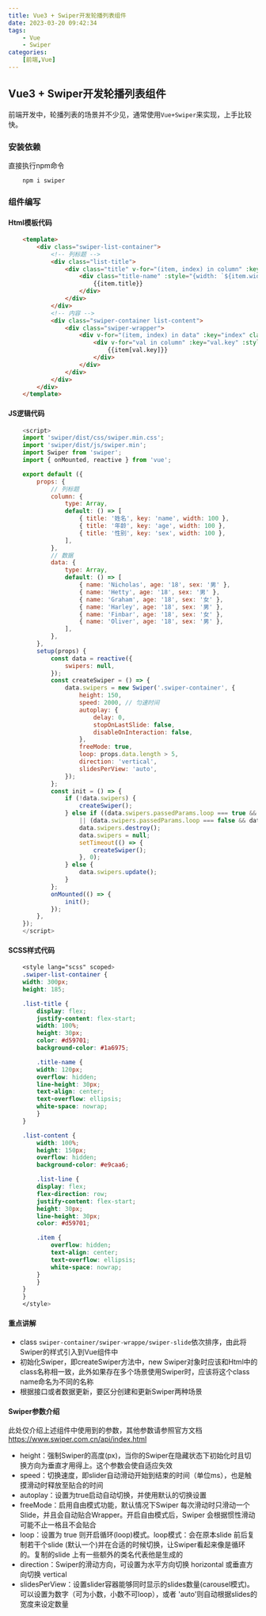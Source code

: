 ```yaml
---
title: Vue3 + Swiper开发轮播列表组件
date: 2023-03-20 09:42:34
tags: 
	- Vue
	- Swiper
categories: 
	[前端,Vue]
---
```


## Vue3 + Swiper开发轮播列表组件

前端开发中，轮播列表的场景并不少见，通常使用`Vue+Swiper`来实现，上手比较快。

### 安装依赖

直接执行npm命令

``` shell
    npm i swiper
```

### 组件编写

#### Html模板代码

``` Html
    <template>
        <div class="swiper-list-container">
            <!-- 列标题 -->
            <div class="list-title">
                <div class="title" v-for="(item, index) in column" :key="index">
                    <div class="title-name" :style="{width: `${item.width}px`}">
                        {{item.title}}
                    </div>
                </div>
            </div>
            <!-- 内容 -->
            <div class="swiper-container list-content">
                <div class="swiper-wrapper">
                    <div v-for="(item, index) in data" :key="index" class="swiper-slide list-line">
                        <div v-for="val in column" :key="val.key" :style="{ width: `${val.width}px` }" class="item">
                            {{item[val.key]}}
                        </div>
                    </div>
                </div>
            </div>
        </div>
    </template>
```

#### JS逻辑代码

```JavaScript
    <script>
    import 'swiper/dist/css/swiper.min.css';
    import 'swiper/dist/js/swiper.min';
    import Swiper from 'swiper';
    import { onMounted, reactive } from 'vue';

    export default ({
        props: {
            // 列标题
            column: {
                type: Array,
                default: () => [
                    { title: '姓名', key: 'name', width: 100 },
                    { title: '年龄', key: 'age', width: 100 },
                    { title: '性别', key: 'sex', width: 100 },
                ],
            },
            // 数据
            data: {
                type: Array,
                default: () => [
                    { name: 'Nicholas', age: '18', sex: '男' },
                    { name: 'Hetty', age: '18', sex: '男' },
                    { name: 'Graham', age: '18', sex: '女' },
                    { name: 'Harley', age: '18', sex: '男' },
                    { name: 'Finbar', age: '18', sex: '女' },
                    { name: 'Oliver', age: '18', sex: '男' },
                ],
            },
        },
        setup(props) {
            const data = reactive({
                swipers: null,
            });
            const createSwiper = () => {
                data.swipers = new Swiper('.swiper-container', {
                    height: 150,
                    speed: 2000, // 匀速时间
                    autoplay: {
                        delay: 0,
                        stopOnLastSlide: false,
                        disableOnInteraction: false,
                    },
                    freeMode: true,
                    loop: props.data.length > 5,
                    direction: 'vertical',
                    slidesPerView: 'auto',
                });
            };
            const init = () => {
                if (!data.swipers) {
                    createSwiper();
                } else if ((data.swipers.passedParams.loop === true && props.data.length <= 5)
                    || (data.swipers.passedParams.loop === false && data.listData.length > 5)) {
                    data.swipers.destroy();
                    data.swipers = null;
                    setTimeout(() => {
                        createSwiper();
                    }, 0);
                } else {
                    data.swipers.update();
                }
            };
            onMounted(() => {
                init();
            });
        },
    });
    </script>
```

#### SCSS样式代码

```CSS
    <style lang="scss" scoped>
    .swiper-list-container {
    width: 300px;
    height: 185;

    .list-title {
        display: flex;
        justify-content: flex-start;
        width: 100%;
        height: 30px;
        color: #d59701;
        background-color: #1a6975;

        .title-name {
        width: 120px;
        overflow: hidden;
        line-height: 30px;
        text-align: center;
        text-overflow: ellipsis;
        white-space: nowrap;
        }
    }

    .list-content {
        width: 100%;
        height: 150px;
        overflow: hidden;
        background-color: #e9caa6;

        .list-line {
        display: flex;
        flex-direction: row;
        justify-content: flex-start;
        height: 30px;
        line-height: 30px;
        color: #d59701;

        .item {
            overflow: hidden;
            text-align: center;
            text-overflow: ellipsis;
            white-space: nowrap;
        }
        }
    }
    }
    </style>
```

#### 重点讲解

- class `swiper-container/swiper-wrappe/swiper-slide`依次排序，由此将Swiper的样式引入到Vue组件中
- 初始化Swiper，即createSwiper方法中，new Swiper对象时应该和Html中的class名称相一致，此外如果存在多个场景使用Swiper时，应该将这个class name命名为不同的名称
- 根据接口或者数据更新，要区分创建和更新Swiper两种场景

#### Swiper参数介绍

此处仅介绍上述组件中使用到的参数，其他参数请参照官方文档
<https://www.swiper.com.cn/api/index.html>

- height：强制Swiper的高度(px)，当你的Swiper在隐藏状态下初始化时且切换方向为垂直才用得上。这个参数会使自适应失效
- speed：切换速度，即slider自动滑动开始到结束的时间（单位ms），也是触摸滑动时释放至贴合的时间
- autoplay：设置为true启动自动切换，并使用默认的切换设置
- freeMode：启用自由模式功能，默认情况下Swiper 每次滑动时只滑动一个Slide，并且会自动贴合Wrapper。开启自由模式后，Swiper 会根据惯性滑动可能不止一格且不会贴合
- loop：设置为 true 则开启循环(loop)模式。loop模式：会在原本slide 前后复制若干个slide (默认一个)并在合适的时候切换，让Swiper看起来像是循环的。复制的slide 上有一些额外的类名代表他是生成的
- direction：Swiper的滑动方向，可设置为水平方向切换 horizontal 或垂直方向切换 vertical
- slidesPerView：设置slider容器能够同时显示的slides数量(carousel模式)。可以设置为数字（可为小数，小数不可loop），或者 'auto'则自动根据slides的宽度来设定数量
